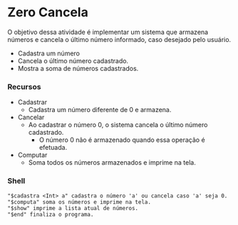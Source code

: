 # Zero Cancela

O objetivo dessa atividade é implementar um sistema que armazena números e cancela o último número informado, caso desejado pelo usuário.

* Cadastra um número
* Cancela o último número cadastrado.
* Mostra a soma de números cadastrados.

### Recursos
* Cadastrar
  * Cadastra um número diferente de 0 e armazena.
* Cancelar
  * Ao cadastrar o número 0, o sistema cancela o último número cadastrado.
    * O número 0 não é armazenado quando essa operação é efetuada.
* Computar
  * Soma todos os números armazenados e imprime na tela.

### Shell
````
"$cadastra <Int> a" cadastra o número 'a' ou cancela caso 'a' seja 0.
"$computa" soma os números e imprime na tela.
"$show" imprime a lista atual de números.
"$end" finaliza o programa.